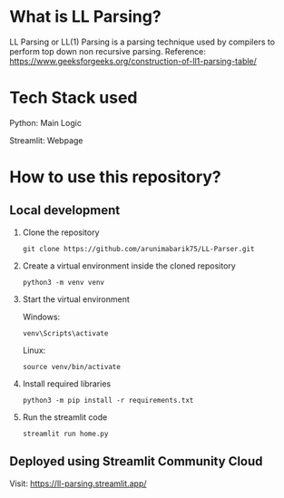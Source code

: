 # What is LL Parsing?
LL Parsing or LL(1) Parsing is a parsing technique used by compilers to perform top down non recursive parsing.
Reference: https://www.geeksforgeeks.org/construction-of-ll1-parsing-table/

# Tech Stack used
Python: Main Logic

Streamlit: Webpage 

# How to use this repository?
## Local development
1. Clone the repository
   ```
   git clone https://github.com/arunimabarik75/LL-Parser.git
   ```
2. Create a virtual environment inside the cloned repository
   ```
   python3 -m venv venv
   ```
3. Start the virtual environment
   
   Windows:
   ```
   venv\Scripts\activate
   ```
   Linux:
   ```
   source venv/bin/activate
   ```
5. Install required libraries
   ```
   python3 -m pip install -r requirements.txt
   ```
6. Run the streamlit code
   ```
   streamlit run home.py
   ```

## Deployed using Streamlit Community Cloud
Visit: https://ll-parsing.streamlit.app/

